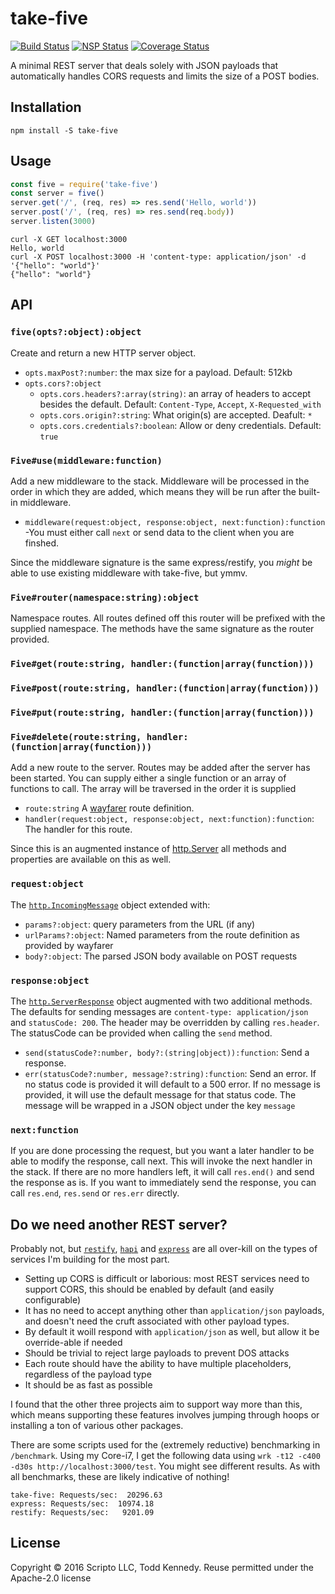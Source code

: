 # take-five
[![Build Status](https://travis-ci.org/scriptoLLC/take-five.svg?branch=master)](https://travis-ci.org/scriptoLLC/take-five) [![NSP Status](https://nodesecurity.io/orgs/scriptollc/projects/24857fc4-2472-446e-ac2d-5a0f5913503d/badge)](https://nodesecurity.io/orgs/scriptollc/projects/24857fc4-2472-446e-ac2d-5a0f5913503d) [![Coverage Status](https://coveralls.io/repos/github/scriptoLLC/take-five/badge.svg?branch=master)](https://coveralls.io/github/scriptoLLC/take-five?branch=master)

A minimal REST server that deals solely with JSON payloads that automatically
handles CORS requests and limits the size of a POST bodies.

## Installation

```
npm install -S take-five
```

## Usage

```js
const five = require('take-five')
const server = five()
server.get('/', (req, res) => res.send('Hello, world'))
server.post('/', (req, res) => res.send(req.body))
server.listen(3000)
```

```
curl -X GET localhost:3000
Hello, world
curl -X POST localhost:3000 -H 'content-type: application/json' -d '{"hello": "world"}'
{"hello": "world"}
```

## API

### `five(opts?:object):object`
Create and return a new HTTP server object.

* `opts.maxPost?:number`: the max size for a payload. Default: 512kb
* `opts.cors?:object`
    * `opts.cors.headers?:array(string)`: an array of headers to accept besides the default. Default: `Content-Type`, `Accept`, `X-Requested_with`
    * `opts.cors.origin?:string`: What origin(s) are accepted. Deafult: `*`
    * `opts.cors.credentials?:boolean`: Allow or deny credentials. Default: `true`

### `Five#use(middleware:function)`
Add a new middleware to the stack.  Middleware will be processed in the order in
which they are added, which means they will be run after the built-in middleware.

* `middleware(request:object, response:object, next:function):function` -You must either call `next` or send data to the client when you are finshed.

Since the middleware signature is the same express/restify, you *might* be able to use existing middleware with take-five, but ymmv.

### `Five#router(namespace:string):object`
Namespace routes. All routes defined off this router will be prefixed with the supplied
namespace.  The methods have the same signature as the router provided.

### `Five#get(route:string, handler:(function|array(function)))`
### `Five#post(route:string, handler:(function|array(function)))`
### `Five#put(route:string, handler:(function|array(function)))`
### `Five#delete(route:string, handler:(function|array(function)))`
Add a new route to the server. Routes may be added after the server has been
started. You can supply either a single function or an array of functions to call.
The array will be traversed in the order it is supplied

* `route:string` A [wayfarer](https://github.com/yoshuawuyts/wayfarer) route definition.
* `handler(request:object, response:object, next:function):function`: The handler for this route.

Since this is an augmented instance of [http.Server](https://nodejs.org/api/http.html#http_class_http_server)
all methods and properties are available on this as well.

### `request:object`
The [`http.IncomingMessage`](https://nodejs.org/api/http.html#http_class_http_incomingmessage)
object extended with:

* `params?:object`: query parameters from the URL (if any)
* `urlParams?:object`: Named parameters from the route definition as provided by wayfarer
* `body?:object`: The parsed JSON body available on POST requests

### `response:object`
The [`http.ServerResponse`](https://nodejs.org/api/http.html#http_class_http_serverresponse)
object augmented with two additional methods. The defaults for sending messages are
`content-type: application/json` and `statusCode: 200`.  The header may be overridden by
calling `res.header`. The statusCode can be provided when calling the `send` method.

* `send(statusCode?:number, body?:(string|object)):function`: Send a response.
* `err(statusCode?:number, message?:string):function`: Send an error. If no status code is provided it will default to a 500 error.  If no message is provided, it will use the default message for that status code. The message will be wrapped in a JSON object under the key `message`

### `next:function`
If you are done processing the request, but you want a later handler to be able to modify the response, call next.  This will invoke the next handler in the stack. If there are no more handlers left, it will call `res.end()` and send the response as is.  If you want to immediately send the response, you can call `res.end`, `res.send` or `res.err` directly.


## Do we need another REST server?
Probably not, but [`restify`](http://restify.com), [`hapi`](http://hapijs.com) and [`express`](http://expressjs.com) are all over-kill on the types of services I'm building for the most part.
* Setting up CORS is difficult or laborious: most REST services need to support CORS, this should be enabled by default (and easily configurable)
* It has no need to accept anything other than `application/json` payloads, and doesn't need the cruft associated with other payload types.
* By default it woill respond with `application/json` as well, but allow it be override-able if needed
* Should be trivial to reject large payloads to prevent DOS attacks
* Each route should have the ability to have multiple placeholders, regardless of the payload type
* It should be as fast as possible

I found that the other three projects aim to support way more than this, which means supporting these features involves jumping through hoops or installing a ton of
various other packages.

There are some scripts used for the (extremely reductive) benchmarking in `/benchmark`. Using my Core-i7, I get the following data using `wrk -t12 -c400 -d30s http://localhost:3000/test`. You might see different results. As with all benchmarks, these are likely indicative of nothing!

```
take-five: Requests/sec:  20296.63
express: Requests/sec:  10974.18
restify: Requests/sec:   9201.09
```

## License
Copyright © 2016 Scripto LLC, Todd Kennedy. Reuse permitted under the Apache-2.0 license
